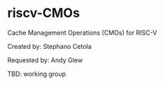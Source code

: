 # riscv-CMOs

Cache Management Operations (CMOs) for RISC-V

Created by: 	Stephano Cetola

Requested by: 	Andy Glew

TBD: working group
